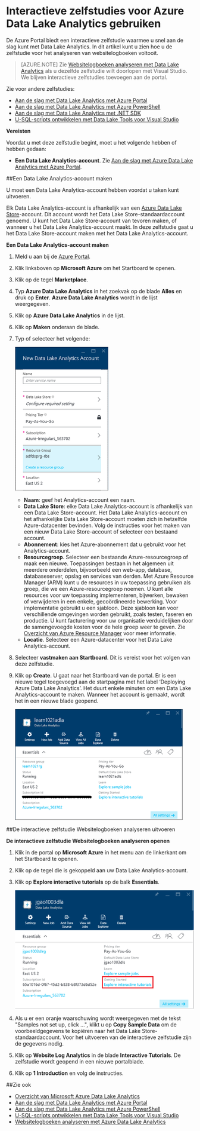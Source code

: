 <properties 
   pageTitle="Leer alles over Data Lake Analytics en U-SQL met de interactieve zelfstudies van Azure Portal | Azure" 
   description="Snel aan de slag met het leren van Data Lake Analytics en U-SQL. " 
   services="data-lake-analytics" 
   documentationCenter="" 
   authors="edmacauley" 
   manager="jhubbard" 
   editor="cgronlun"/>
 
<tags
   ms.service="data-lake-analytics"
   ms.devlang="na"
   ms.topic="get-started-article"
   ms.tgt_pltfrm="na"
   ms.workload="big-data" 
   ms.date="05/16/2016"
   ms.author="edmaca"/>



# Interactieve zelfstudies voor Azure Data Lake Analytics gebruiken

De Azure Portal biedt een interactieve zelfstudie waarmee u snel aan de slag kunt met Data Lake Analytics. In dit artikel kunt u zien hoe u de zelfstudie voor het analyseren van websitelogboeken voltooit.


>[AZURE.NOTE] Zie [Websitelogboeken analyseren met Data Lake Analytics](data-lake-analytics-analyze-weblogs.md) als u dezelfde zelfstudie wilt doorlopen met Visual Studio.
>We blijven interactieve zelfstudies toevoegen aan de portal.


Zie voor andere zelfstudies:

- [Aan de slag met Data Lake Analytics met Azure Portal](data-lake-analytics-get-started-portal.md)
- [Aan de slag met Data Lake Analytics met Azure PowerShell](data-lake-analytics-get-started-powershell.md)
- [Aan de slag met Data Lake Analytics met .NET SDK](data-lake-analytics-get-started-net-sdk.md)
- [U-SQL-scripts ontwikkelen met Data Lake Tools voor Visual Studio](data-lake-analytics-data-lake-tools-get-started.md) 

**Vereisten**

Voordat u met deze zelfstudie begint, moet u het volgende hebben of hebben gedaan:

- **Een Data Lake Analytics-account**.  Zie [Aan de slag met Azure Data Lake Analytics met Azure Portal](data-lake-analytics-get-started-portal.md).

##Een Data Lake Analytics-account maken 

U moet een Data Lake Analytics-account hebben voordat u taken kunt uitvoeren.

Elk Data Lake Analytics-account is afhankelijk van een [Azure Data Lake Store](../data-lake-store/data-lake-store-overview.md)-account.  Dit account wordt het Data Lake Store-standaardaccount genoemd.  U kunt het Data Lake Store-account van tevoren maken, of wanneer u het Data Lake Analytics-account maakt. In deze zelfstudie gaat u het Data Lake Store-account maken met het Data Lake Analytics-account.

**Een Data Lake Analytics-account maken**

1. Meld u aan bij de [Azure Portal](https://portal.azure.com/signin/index/?Microsoft_Azure_Kona=true&Microsoft_Azure_DataLake=true&hubsExtension_ItemHideKey=AzureDataLake_BigStorage%2cAzureKona_BigCompute).
2. Klik linksboven op **Microsoft Azure** om het Startboard te openen.
3. Klik op de tegel **Marketplace**.  
3. Typ **Azure Data Lake Analytics** in het zoekvak op de blade **Alles** en druk op **Enter**. **Azure Data Lake Analytics** wordt in de lijst weergegeven.
4. Klik op **Azure Data Lake Analytics** in de lijst.
5. Klik op **Maken** onderaan de blade.
6. Typ of selecteer het volgende:

    ![Azure Data Lake Analytics-portalblade](./media/data-lake-analytics-get-started-portal/data-lake-analytics-portal-create-adla.png)

    - **Naam**: geef het Analytics-account een naam.
    - **Data Lake Store**: elke Data Lake Analytics-account is afhankelijk van een Data Lake Store-account. Het Data Lake Analytics-account en het afhankelijke Data Lake Store-account moeten zich in hetzelfde Azure-datacenter bevinden. Volg de instructies voor het maken van een nieuw Data Lake Store-account of selecteer een bestaand account.
    - **Abonnement**: kies het Azure-abonnement dat u gebruikt voor het Analytics-account.
    - **Resourcegroep**. Selecteer een bestaande Azure-resourcegroep of maak een nieuwe. Toepassingen bestaan in het algemeen uit meerdere onderdelen, bijvoorbeeld een web-app, database, databaseserver, opslag en services van derden. Met Azure Resource Manager (ARM) kunt u de resources in uw toepassing gebruiken als groep, die we een Azure-resourcegroep noemen. U kunt alle resources voor uw toepassing implementeren, bijwerken, bewaken of verwijderen in een enkele, gecoördineerde bewerking. Voor implementatie gebruikt u een sjabloon. Deze sjabloon kan voor verschillende omgevingen worden gebruikt, zoals testen, faseren en productie. U kunt facturering voor uw organisatie verduidelijken door de samengevoegde kosten voor de hele groep weer te geven. Zie [Overzicht van Azure Resource Manager](resource-group-overview.md) voor meer informatie. 
    - **Locatie**. Selecteer een Azure-datacenter voor het Data Lake Analytics-account. 
7. Selecteer **vastmaken aan Startboard**. Dit is vereist voor het volgen van deze zelfstudie.
8. Klik op **Create**. U gaat naar het Startboard van de portal. Er is een nieuwe tegel toegevoegd aan de startpagina met het label ‘Deploying Azure Data Lake Analytics’. Het duurt enkele minuten om een Data Lake Analytics-account te maken. Wanneer het account is gemaakt, wordt het in een nieuwe blade geopend.

    ![Azure Data Lake Analytics-portalblade](./media/data-lake-analytics-get-started-portal/data-lake-analytics-portal-blade.png)

##De interactieve zelfstudie Websitelogboeken analyseren uitvoeren

**De interactieve zelfstudie Websitelogboeken analyseren openen**

1. Klik in de portal op **Microsoft Azure** in het menu aan de linkerkant om het Startboard te openen.
2. Klik op de tegel die is gekoppeld aan uw Data Lake Analytics-account.
3. Klik op **Explore interactive tutorials** op de balk **Essentials**.

    ![Interactieve zelfstudies voor Azure Data Lake Analytics](./media/data-lake-analytics-use-interactive-tutorials/data-lake-analytics-explore-interactive-tutorials.png)

4. Als u er een oranje waarschuwing wordt weergegeven met de tekst "Samples not set up, click …", klikt u op **Copy Sample Data** om de voorbeeldgegevens te kopiëren naar het Data Lake Store-standaardaccount. Voor het uitvoeren van de interactieve zelfstudie zijn de gegevens nodig.
5. Klik op **Website Log Analytics** in de blade **Interactive Tutorials**. De zelfstudie wordt geopend in een nieuwe portalblade.
5. Klik op **1 Introduction** en volg de instructies.

##Zie ook

- [Overzicht van Microsoft Azure Data Lake Analytics](data-lake-analytics-overview.md)
- [Aan de slag met Data Lake Analytics met Azure Portal](data-lake-analytics-get-started-portal.md)
- [Aan de slag met Data Lake Analytics met Azure PowerShell](data-lake-analytics-get-started-powershell.md)
- [U-SQL-scripts ontwikkelen met Data Lake Tools voor Visual Studio](data-lake-analytics-data-lake-tools-get-started.md)
- [Websitelogboeken analyseren met Azure Data Lake Analytics](data-lake-analytics-analyze-weblogs.md)



<!--HONumber=Sep16_HO3-->


